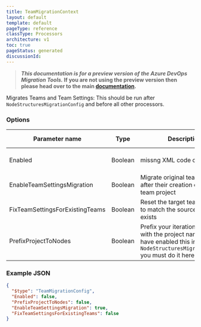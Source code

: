 ```yaml
---
title: TeamMigrationContext
layout: default
template: default
pageType: reference
classType: Processors
architecture: v1
toc: true
pageStatus: generated
discussionId: 
---
```



>**_This documentation is for a preview version of the Azure DevOps Migration Tools._ If you are not using the preview version then please head over to the main [documentation](https://nkdagility.com/docs/azure-devops-migration-tools).**

Migrates Teams and Team Settings: This should be run after `NodeStructuresMigrationConfig` and before all other processors.

### Options

| Parameter name         | Type    | Description                              | Default Value                            |
|------------------------|---------|------------------------------------------|------------------------------------------|
| Enabled | Boolean | missng XML code comments | missng XML code comments |
| EnableTeamSettingsMigration | Boolean | Migrate original team settings after their creation on target team project | true |
| FixTeamSettingsForExistingTeams | Boolean | Reset the target team settings to match the source if the team exists | true |
| PrefixProjectToNodes | Boolean | Prefix your iterations and areas with the project name. If you have enabled this in `NodeStructuresMigrationConfig` you must do it here too. | false |


### Example JSON

```JSON
{
  "$type": "TeamMigrationConfig",
  "Enabled": false,
  "PrefixProjectToNodes": false,
  "EnableTeamSettingsMigration": true,
  "FixTeamSettingsForExistingTeams": false
}
```